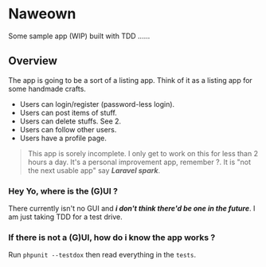 # Naweown

Some sample app (WIP) built with TDD ......

## Overview

The app is going to be a sort of a listing app. Think of it as a listing app for some handmade crafts.

- Users can login/register (password-less login).
- Users can post items of stuff.
- Users can delete stuffs. See 2.
- Users can follow other users.
- Users have a profile page.

> This app is sorely incomplete. I only get to work on this for less than 2 hours a day. It's a personal improvement app, remember ?. It is "not the next usable app" say ___Laravel spark___.

### Hey Yo, where is the (G)UI ? 
There currently isn't no GUI and ___i don't think there'd be one in the future___. I am just taking TDD for a test drive.

### If there is not a (G)UI, how do i know the app works ? 
Run `phpunit --testdox` then read everything in the `tests`.
